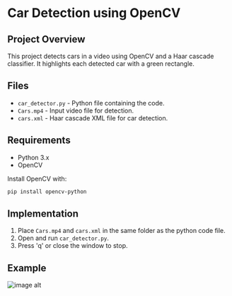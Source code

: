 # Car Detection using OpenCV

## Project Overview
This project detects cars in a video using OpenCV and a Haar cascade classifier. It highlights each detected car with a green rectangle.

## Files
- `car_detector.py` - Python file containing the code.
- `Cars.mp4` - Input video file for detection.
- `cars.xml` - Haar cascade XML file for car detection.

## Requirements
- Python 3.x
- OpenCV

Install OpenCV with:
```bash
pip install opencv-python
```

## Implementation
1. Place `Cars.mp4` and `cars.xml` in the same folder as the python code file.
2. Open and run `car_detector.py`.
3. Press 'q' or close the window to stop.

## Example
![image alt](https://github.com/EyadShami/Car-Detection/blob/4b09d24a15071890614d03640baf12d28c02a537/car_detection.gif)
